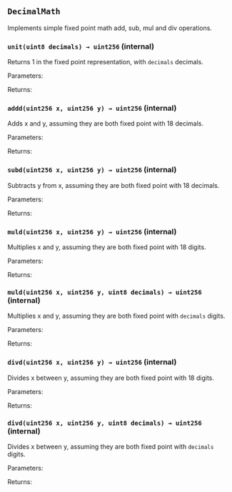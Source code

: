 ## `DecimalMath`



Implements simple fixed point math add, sub, mul and div operations.




### `unit(uint8 decimals) → uint256` (internal)



Returns 1 in the fixed point representation, with `decimals` decimals.

Parameters:

Returns:
### `addd(uint256 x, uint256 y) → uint256` (internal)



Adds x and y, assuming they are both fixed point with 18 decimals.

Parameters:

Returns:
### `subd(uint256 x, uint256 y) → uint256` (internal)



Subtracts y from x, assuming they are both fixed point with 18 decimals.

Parameters:

Returns:
### `muld(uint256 x, uint256 y) → uint256` (internal)



Multiplies x and y, assuming they are both fixed point with 18 digits.

Parameters:

Returns:
### `muld(uint256 x, uint256 y, uint8 decimals) → uint256` (internal)



Multiplies x and y, assuming they are both fixed point with `decimals` digits.

Parameters:

Returns:
### `divd(uint256 x, uint256 y) → uint256` (internal)



Divides x between y, assuming they are both fixed point with 18 digits.

Parameters:

Returns:
### `divd(uint256 x, uint256 y, uint8 decimals) → uint256` (internal)



Divides x between y, assuming they are both fixed point with `decimals` digits.

Parameters:

Returns:
